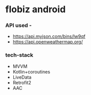 # flobiz android
### API used - 
  * https://api.myjson.com/bins/lw9qf 
  * https://api.openweathermap.org/

### tech-stack
  * MVVM
  * Kotlin+coroutines
  * LiveData
  * Retrofit2
  * AAC
